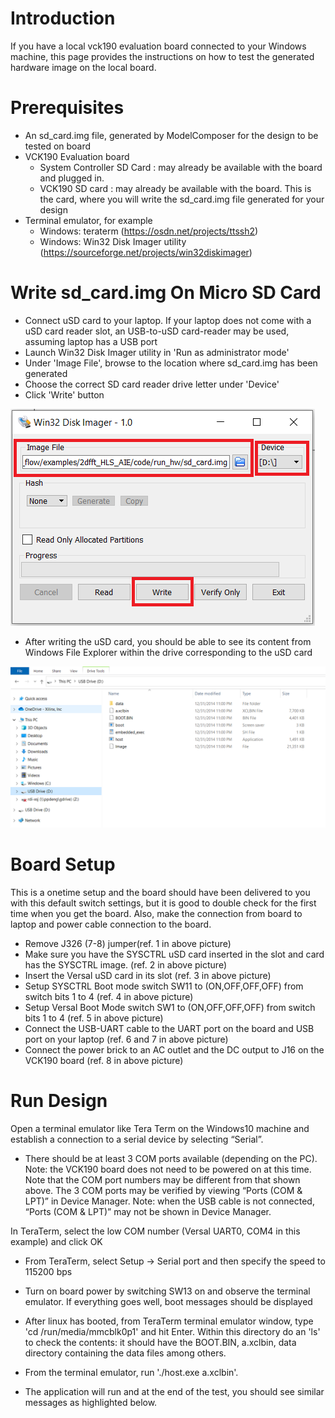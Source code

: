 # Introduction
If you have a local vck190 evaluation board connected to your Windows machine, this page provides the instructions on how to test the generated hardware image on the local board. 

# Prerequisites
* An sd_card.img file, generated by ModelComposer for the design to be tested on board
* VCK190 Evaluation board
  * System Controller SD Card : may already be available with the board and plugged in.
  * VCK190 SD card : may already be available with the board. This is the card, where you will write the sd_card.img file generated for your design
* Terminal emulator, for example
  * Windows: teraterm (https://osdn.net/projects/ttssh2)
  * Windows: Win32 Disk Imager utility (https://sourceforge.net/projects/win32diskimager)

# Write sd_card.img On Micro SD Card
* Connect uSD card to your laptop. If your laptop does not come with a uSD card reader slot, an USB-to-uSD card-reader may be used, assuming laptop has a USB port
* Launch Win32 Disk Imager utility in 'Run as administrator mode'
* Under 'Image File', browse to the location where sd_card.img has been generated
* Choose the correct SD card reader drive letter under 'Device'
* Click 'Write' button

![](./images/rob_4.PNG)

* After writing the uSD card, you should be able to see its content from Windows File Explorer within the drive corresponding to the uSD card

![](./images/rob_8.PNG)

# Board Setup
This is a onetime setup and the board should have been delivered to you with this default switch settings, but it is good to double check for the first time when you get the board. Also, make the connection from board to laptop and power cable connection to the board.


* Remove J326 (7-8) jumper(ref. 1 in above picture)
* Make sure you have the SYSCTRL uSD card inserted in the slot and card has the SYSCTRL image. (ref. 2 in above picture)
* Insert the Versal uSD card in its slot (ref. 3 in above picture)
* Setup SYSCTRL Boot mode switch SW11 to (ON,OFF,OFF,OFF) from switch bits 1 to 4  (ref. 4 in above picture)
* Setup Versal Boot Mode switch SW1 to (ON,OFF,OFF,OFF) from switch bits 1 to 4 (ref. 5 in above picture)
* Connect the USB-UART cable to the UART port on the board and USB port on your laptop (ref. 6 and 7 in above picture)
* Connect the power brick to an AC outlet and the DC output to J16 on the VCK190 board (ref. 8 in above picture)

# Run Design
Open a terminal emulator like Tera Term on the Windows10 machine and establish a connection to a serial device by selecting “Serial”.


* There should be at least 3 COM ports available (depending on the PC). Note: the VCK190 board does not need to be powered on at this time. Note that the COM port numbers may be different from that shown above. The 3 COM ports may be verified by viewing “Ports (COM & LPT)” in Device Manager. Note: when the USB cable is not connected, “Ports (COM & LPT)” may not be shown in Device Manager.



In TeraTerm, select the low COM number (Versal UART0, COM4 in this example) and click OK

* From TeraTerm, select  Setup → Serial port and then specify the speed to 115200 bps




* Turn on board power by switching SW13 on and observe the terminal emulator. If everything goes well, boot messages should be displayed


* After linux has booted, from TeraTerm terminal emulator window, type 'cd /run/media/mmcblk0p1' and hit Enter. Within this directory do an 'ls' to check the contents: it should have the BOOT.BIN, a.xclbin, data directory containing the data files among others.


* From the terminal emulator, run './host.exe a.xclbin'.


* The application will run and at the end of the test, you should see similar messages as highlighted below.


